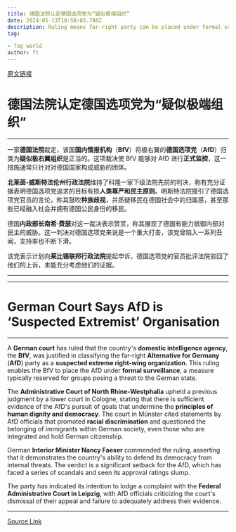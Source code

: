 ```yaml
---
title: 德国法院认定德国选项党为“疑似极端组织”
date: 2024-05-13T10:50:03.788Z
description: Ruling means far-right party can be placed under formal surveillance
tag: 

- Tag world
author: ft
---
```


[原文链接](https://ft.com/content/25ea42bb-fff6-4f97-84b4-dc1fce4e368d)

# 德国法院认定德国选项党为“**疑似极端组织**” 

--- 

一家**德国法院**裁定，该国**国内情报机构**（**BfV**）将极右翼的**德国选项党**（**AfD**）归类为**疑似极右翼组织**是正当的。这项裁决使 BfV 能够对 AfD 进行**正式监控**，这一措施通常只针对对德国国家构成威胁的团体。 

**北莱茵-威斯特法伦州行政法院**维持了科隆一家下级法院先前的判决，称有充分证据表明德国选项党追求的目标有损**人类尊严和民主原则**。明斯特法院援引了德国选项党官员的言论，称其鼓吹**种族歧视**，并质疑移民在德国社会中的归属感，甚至那些已经融入社会并拥有德国公民身份的移民。 

德国**内政部长南希·费瑟**对这一裁决表示赞赏，称其展现了德国有能力抵御内部对民主的威胁。这一判决对德国选项党来说是一个重大打击，该党曾陷入一系列丑闻，支持率也不断下滑。 

该党表示计划向**莱比锡联邦行政法院**提起申诉，德国选项党的官员批评法院驳回了他们的上诉，未能充分考虑他们的证据。 

---

---

# German Court Says AfD is ‘Suspected Extremist’ Organisation 

---

A **German court** has ruled that the country's **domestic intelligence agency**, the **BfV**, was justified in classifying the far-right **Alternative for Germany** (**AfD**) party as a **suspected extreme right-wing organization**. This ruling enables the BfV to place the AfD under **formal surveillance**, a measure typically reserved for groups posing a threat to the German state. 

The **Administrative Court of North Rhine-Westphalia** upheld a previous judgment by a lower court in Cologne, stating that there is sufficient evidence of the AfD's pursuit of goals that undermine the **principles of human dignity and democracy**. The court in Münster cited statements by AfD officials that promoted **racial discrimination** and questioned the belonging of immigrants within German society, even those who are integrated and hold German citizenship. 

German **Interior Minister Nancy Faeser** commended the ruling, asserting that it demonstrates the country's ability to defend its democracy from internal threats. The verdict is a significant setback for the AfD, which has faced a series of scandals and seen its approval ratings slump. 

The party has indicated its intention to lodge a complaint with the **Federal Administrative Court in Leipzig**, with AfD officials criticizing the court's dismissal of their appeal and failure to adequately address their evidence. 

---

[Source Link](https://ft.com/content/25ea42bb-fff6-4f97-84b4-dc1fce4e368d)

